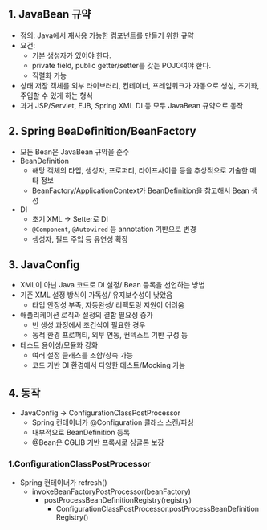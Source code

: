 ## 1. JavaBean 규약
- 정의: Java에서 재사용 가능한 컴포넌트를 만들기 위한 규약
- 요건: 
	- 기본 생성자가 있어야 한다.
	- private field, public getter/setter를 갖는 POJO여야 한다.
	- 직렬화 가능
- 상태 저장 객체를 외부 라이브러리, 컨테이너, 프레임워크가 자동으로 생성, 초기화, 주입할 수 있게 하는 형식
- 과거 JSP/Servlet, EJB, Spring XML DI 등 모두 JavaBean 규약으로 동작

## 2. Spring BeaDefinition/BeanFactory
- 모든 Bean은 JavaBean 규약을 준수
- BeanDefinition
	- 해당 객체의 타입, 생성자, 프로퍼티, 라이프사이클 등을 추상적으로 기술한 메타 정보
	- BeanFactory/ApplicationContext가 BeanDefinition을 참고해서 Bean 생성
- DI
	- 초기 XML -> Setter로 DI
	- `@Component`, `@Autowired` 등 annotation 기반으로 변경
	- 생성자, 필드 주입 등 유연성 확장
## 3. JavaConfig
- XML이 아닌 Java 코드로 DI 설정/ Bean 등록을 선언하는 방법
- 기존 XML 설정 방식이 가독성/ 유지보수성이 낮았음
	- 타입 안정성 부족, 자동완성/ 리팩토링 지원이 어려움
- 애플리케이션 로직과 설정의 결합 필요성 증가
	- 빈 생성 과정에서 조건식이 필요한 경우
	- 동적 환경 프로퍼티, 외부 연동, 컨텍스트 기반 구성 등
- 테스트 용이성/모듈화 강화
	- 여러 설정 클래스를 조합/상속 가능
	- 코드 기반 DI 환경에서 다양한 테스트/Mocking 가능
## 4. 동작
- JavaConfig -> ConfigurationClassPostProcessor
	- Spring 컨테이너가 @Configuration 클래스 스캔/파싱
	- 내부적으로 BeanDefinition 등록
	- @Bean은 CGLIB 기반 프록시로 싱글톤 보장

### 1.ConfigurationClassPostProcessor
- Spring 컨테이너가 refresh()
	- invokeBeanFactoryPostProcessor(beanFactory)
		- postProcessBeanDefinitionRegistry(registry)
			- ConfigurationClassPostProcessor.postProcessBeanDefinitionRegistry()